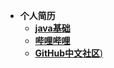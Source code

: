 - **个人简历**
  - [**java基础**](md/jvm/JVM性能调优-JVM内存整理及GC回收-14.md)
  - [**哔哩哔哩**](https://www.bilibili.com/)
  - [**GitHub中文社区**)](https://www.githubs.cn/post/what-is-github)
 
